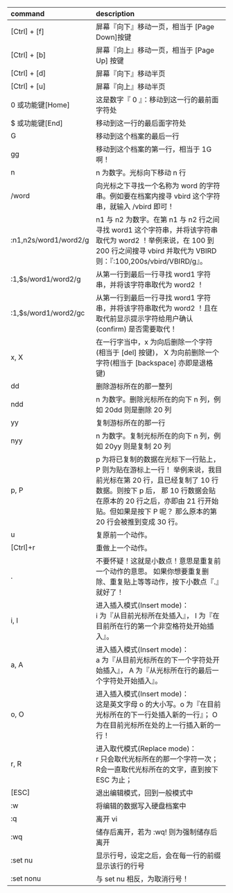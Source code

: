 | command | description |
| :-- | :-- |
| [Ctrl] + [f] | 屏幕『向下』移动一页，相当于 [Page Down]按键 |
| [Ctrl] + [b] | 屏幕『向上』移动一页，相当于 [Page Up] 按键 |
| [Ctrl] + [d] | 屏幕『向下』移动半页 |
| [Ctrl] + [u] | 屏幕『向上』移动半页 |
| 0 或功能键[Home] | 这是数字『 0 』：移动到这一行的最前面字符处 |
| $ 或功能键[End] | 移动到这一行的最后面字符处 |
| G | 移动到这个档案的最后一行 |
| gg | 移动到这个档案的第一行，相当于 1G 啊！ |
| n<Enter> | n 为数字。光标向下移动 n 行 |
| /word | 向光标之下寻找一个名称为 word 的字符串。例如要在档案内搜寻 vbird 这个字符串，就输入 /vbird 即可！|
| :n1,n2s/word1/word2/g | n1 与 n2 为数字。在第 n1 与 n2 行之间寻找 word1 这个字符串，并将该字符串取代为 word2 ！举例来说，在 100 到 200 行之间搜寻 vbird 并取代为 VBIRD 则：『:100,200s/vbird/VBIRD/g』。|
| :1,$s/word1/word2/g | 从第一行到最后一行寻找 word1 字符串，并将该字符串取代为 word2 ！ |
| :1,$s/word1/word2/gc | 从第一行到最后一行寻找 word1 字符串，并将该字符串取代为 word2 ！且在取代前显示提示字符给用户确认 (confirm) 是否需要取代！|
| x, X | 在一行字当中，x 为向后删除一个字符 (相当于 [del] 按键)， X 为向前删除一个字符(相当于 [backspace] 亦即是退格键) |
| dd | 删除游标所在的那一整列 |
| ndd | n 为数字。删除光标所在的向下 n 列，例如 20dd 则是删除 20 列 |
| yy | 复制游标所在的那一行 |
| nyy | n 为数字。复制光标所在的向下 n 列，例如 20yy 则是复制 20 列 |
| p, P | p 为将已复制的数据在光标下一行贴上，P 则为贴在游标上一行！ 举例来说，我目前光标在第 20 行，且已经复制了 10 行数据。则按下 p 后， 那 10 行数据会贴在原本的 20 行之后，亦即由 21 行开始贴。但如果是按下 P 呢？ 那么原本的第 20 行会被推到变成 30 行。 |
| u | 复原前一个动作。 |
| [Ctrl]+r | 重做上一个动作。|
| . | 不要怀疑！这就是小数点！意思是重复前一个动作的意思。 如果你想要重复删除、重复贴上等等动作，按下小数点『.』就好了！ |
| i, I | 进入插入模式(Insert mode)：<br/>i 为『从目前光标所在处插入』， I 为『在目前所在行的第一个非空格符处开始插入』。 |
| a, A | 进入插入模式(Insert mode)：<br/>a 为『从目前光标所在的下一个字符处开始插入』， A 为『从光标所在行的最后一个字符处开始插入』。|
| o, O | 进入插入模式(Insert mode)：<br/>这是英文字母 o 的大小写。o 为『在目前光标所在的下一行处插入新的一行』； O 为在目前光标所在处的上一行插入新的一行！ |
| r, R | 进入取代模式(Replace mode)：<br/>r 只会取代光标所在的那一个字符一次；R会一直取代光标所在的文字，直到按下 ESC 为止；|
| [ESC] | 退出编辑模式，回到一般模式中 |
| :w | 将编辑的数据写入硬盘档案中 |
| :q | 离开 vi |
| :wq | 储存后离开，若为 :wq! 则为强制储存后离开 |
| :set nu | 显示行号，设定之后，会在每一行的前缀显示该行的行号 |
| :set nonu | 与 set nu 相反，为取消行号！ |
